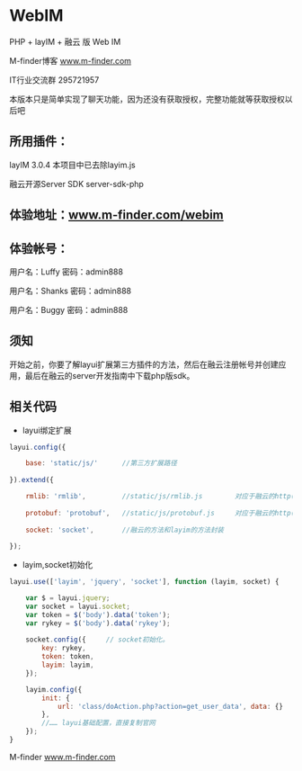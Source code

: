 # WebIM

PHP + layIM + 融云 版 Web IM

M-finder博客  www.m-finder.com

IT行业交流群   295721957

本版本只是简单实现了聊天功能，因为还没有获取授权，完整功能就等获取授权以后吧



## 所用插件：

layIM 3.0.4          本项目中已去除layim.js

融云开源Server SDK    server-sdk-php



## 体验地址：www.m-finder.com/webim

## 体验帐号：

用户名：Luffy   密码：admin888 

用户名：Shanks  密码：admin888 

用户名：Buggy   密码：admin888 




## 须知
开始之前，你要了解layui扩展第三方插件的方法，然后在融云注册帐号并创建应用，最后在融云的server开发指南中下载php版sdk。

## 相关代码
* layui绑定扩展

```javascript
layui.config({

    base: 'static/js/'      //第三方扩展路径
    
}).extend({

    rmlib: 'rmlib',         //static/js/rmlib.js        对应于融云的http(s)://cdn.ronghub.com/RongIMLib-2.2.5.min.js
    
    protobuf: 'protobuf',   //static/js/protobuf.js     对应于融云的http(s)://cdn.ronghub.com/protobuf-2.1.5.min.js
    
    socket: 'socket',       //融云的方法和layim的方法封装
    
});
```

* layim,socket初始化

```javascript
layui.use(['layim', 'jquery', 'socket'], function (layim, socket) {

    var $ = layui.jquery;
    var socket = layui.socket;
    var token = $('body').data('token');
    var rykey = $('body').data('rykey');
    
    socket.config({     // socket初始化。
        key: rykey,
        token: token,
        layim: layim,
    });

    layim.config({
        init: {
            url: 'class/doAction.php?action=get_user_data', data: {}
        },
        //…… layui基础配置，直接复制官网
    });  
}
```

M-finder
www.m-finder.com


